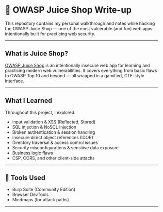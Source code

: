 # 🧃 OWASP Juice Shop Write-up

This repository contains my personal walkthrough and notes while hacking the OWASP Juice Shop — one of the most vulnerable (and fun) web apps intentionally built for practicing web security.

---

##  What is Juice Shop?

[OWASP Juice Shop](https://owasp.org/www-project-juice-shop/) is an intentionally insecure web app for learning and practicing modern web vulnerabilities. It covers everything from basic flaws to OWASP Top 10 and beyond — all wrapped in a gamified, CTF-style interface.

---

## What I Learned

Throughout this project, I explored:
- Input validation & XSS (Reflected, Stored)
- SQL injection & NoSQL injection
- Broken authentication & session handling
- Insecure direct object references (IDOR)
- Directory traversal & access control issues
- Security misconfigurations & sensitive data exposure
- Business logic flaws
- CSP, CORS, and other client-side attacks

---

## 🔧 Tools Used

- Burp Suite (Community Edition)
- Browser DevTools
- Mindmaps (for attack paths)

---
